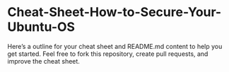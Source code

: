 # Cheat-Sheet-How-to-Secure-Your-Ubuntu-OS
Here’s a outline for your cheat sheet and README.md content to help you get started. Feel free to fork this repository, create pull requests, and improve the cheat sheet.
